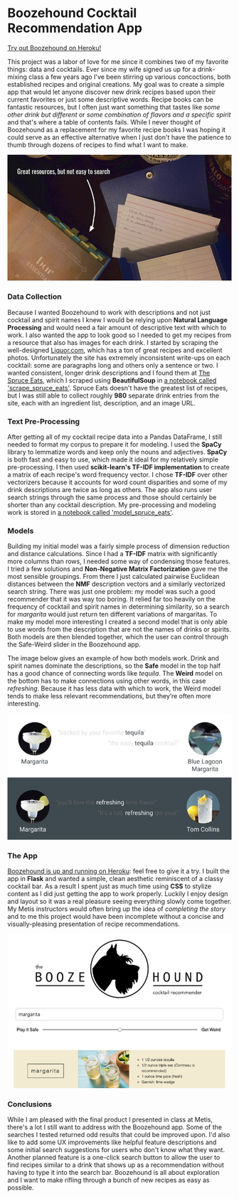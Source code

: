 # Boozehound Cocktail Recommendation App

[Try out Boozehound on Heroku!](https://lw-boozehound.herokuapp.com/)

This project was a labor of love for me since it combines two of my favorite things: data and cocktails. Ever since my wife signed us up for a drink-mixing class a few years ago I've been stirring up various concoctions, both established recipes and original creations. My goal was to create a simple app that would let anyone discover new drink recipes based upon their current favorites or just some descriptive words. Recipe books can be fantastic resources, but I often just want something that tastes like *some other drink but different* or *some combination of flavors and a specific spirit* and that's where a table of contents fails. While I never thought of Boozehound as a replacement for my favorite recipe books I was hoping it could serve as an effective alternative when I just don't have the patience to thumb through dozens of recipes to find what I want to make.

![Photo of a book and index cards containing cocktail recipes](img/resources.jpg)

### Data Collection

Because I wanted Boozehound to work with descriptions and not just cocktail and spirit names I knew I would be relying upon **Natural Language Processing** and would need a fair amount of descriptive text with which to work. I also wanted the app to look good so I needed to get my recipes from a resource that also has images for each drink. I started by scraping the well-designed [Liquor.com](https://www.liquor.com), which has a ton of great recipes and excellent photos. Unfortunately the site has extremely inconsistent write-ups on each cocktail: some are paragraphs long and others only a sentence or two. I wanted consistent, longer drink descriptions and I found them at [The Spruce Eats](https://www.thespruceeats.com), which I scraped using **BeautifulSoup** in [a notebook called 'scrape_spruce_eats'](work/scrape_spruce_eats.ipynb). Spruce Eats doesn't have the greatest list of recipes, but I was still able to collect roughly **980** separate drink entries from the site, each with an ingredient list, description, and an image URL.

### Text Pre-Processing

After getting all of my cocktail recipe data into a Pandas DataFrame, I still needed to format my corpus to prepare it for modeling. I used the **SpaCy** library to lemmatize words and keep only the nouns and adjectives. **SpaCy** is both fast and easy to use, which made it ideal for my relatively simple pre-processing. I then used **scikit-learn's TF-IDF implementation** to create a matrix of each recipe's word frequency vector. I chose **TF-IDF** over other vectorizers because it accounts for word count disparities and some of my drink descriptions are twice as long as others. The app also runs user search strings through the same process and those should certainly be shorter than any cocktail description. My pre-processing and modeling work is stored in [a notebook called 'model_spruce_eats'](work/model_spruce_eats.ipynb).

### Models

Building my initial model was a fairly simple process of dimension reduction and distance calculations. Since I had a **TF-IDF** matrix with significantly more columns than rows, I needed some way of condensing those features. I tried a few solutions and **Non-Negative Matrix Factorization** gave me the most sensible groupings. From there I just calculated pairwise Euclidean distances between the **NMF** description vectors and a similarly vectorized search string. There was just one problem: my model was such a good recommender that it was way too boring. It relied far too heavily on the frequency of cocktail and spirit names in determining similarity, so a search for *margarita* would just return ten different variations of margaritas. To make my model more interesting I created a second model that is only able to use words from the description that are not the names of drinks or spirits. Both models are then blended together, which the user can control through the Safe-Weird slider in the Boozehound app.

The image below gives an example of how both models work. Drink and spirit names dominate the descriptions, so the **Safe** model in the top half has a good chance of connecting words like *tequila*. The **Weird** model on the bottom has to make connections using other words, in this case *refreshing*. Because it has less data with which to work, the Weird model tends to make less relevant recommendations, but they’re often more interesting.

![Chart showing an example of Safe and Fun model word similarities](img/models.jpg)

### The App

[Boozehound is up and running on Heroku](https://lw-boozehound.herokuapp.com/): feel free to give it a try. I built the app in **Flask** and wanted a simple, clean aesthetic reminiscent of a classy cocktail bar. As a result I spent just as much time using **CSS** to stylize content as I did just getting the app to work properly. Luckily I enjoy design and layout so it was a real pleasure seeing everything slowly come together. My Metis instructors would often bring up the idea of *completing the story* and to me this project would have been incomplete without a concise and visually-pleasing presentation of recipe recommendations.

![Picture of the Boozehound app](img/app.jpg)

### Conclusions

While I am pleased with the final product I presented in class at Metis, there's a lot I still want to address with the Boozehound app. Some of the searches I tested returned odd results that could be improved upon. I'd also like to add some UX improvements like helpful feature descriptions and some initial search suggestions for users who don't know what they want. Another planned feature is a one-click search button to allow the user to find recipes similar to a drink that shows up as a recommendation without having to type it into the search bar. Boozehound is all about exploration and I want to make rifling through a bunch of new recipes as easy as possible.
